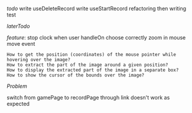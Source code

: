 _todo_
write useDeleteRecord
write useStartRecord
refactoring then writing test

<!-- implementing count up clock component from front end -->

_laterTodo_

_feature_:
stop clock when user handleOn choose correctly
zoom in mouse move event

    How to get the position (coordinates) of the mouse pointer while hovering over the image?
    How to extract the part of the image around a given position?
    How to display the extracted part of the image in a separate box?
    How to show the cursor of the bounds over the image?

_Problem_

switch from gamePage to recordPage through link doesn't work as expected
